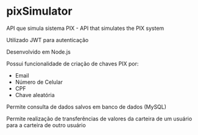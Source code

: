 # pixSimulator
API que simula sistema PIX - API that simulates the PIX system

Utilizado JWT para autenticação

Desenvolvido em Node.js

Possui funcionalidade de criação de chaves PIX por:
  - Email
  - Número de Celular
  - CPF
  - Chave aleatória

Permite consulta de dados salvos em banco de dados (MySQL)

Permite realização de transferências de valores da carteira de um usuário para a carteira de outro usuário
